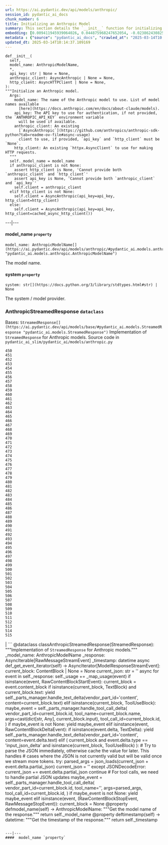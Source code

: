 ```yaml
---
url: https://ai.pydantic.dev/api/models/anthropic/
session_id: pydantic_ai_docs
chunk_number: 6
title: Initializing an Anthropic Model
summary: This section details the `__init__` function for initializing an Anthropic model. It outlines the required and optional parameters, including `model_name`, `api_key`, `anthropic_client`, and `http_client`, as well as their roles in the model's configuration.
embedding: [0.009411945939064026, 0.044875968247652054, -0.023862430825829506, -0.04075566679239273, -0.026934998109936714, -0.008323009125888348, -0.024156738072633743, -0.03567003831267357, 0.026228660717606544, -0.03851893171668053, -0.007298819720745087, -0.04311012476682663, -0.0029224709141999483, -0.0787801593542099, -0.0027444150764495134, -0.0055300332605838776, -0.03119656816124916, 0.024097876623272896, 0.00991226825863123, 0.03030187450349331, 0.05292821303009987, 0.028983376920223236, -0.019447822123765945, 0.017175771296024323, 0.02797096036374569, -0.027570702135562897, -0.0373181588947773, 0.03315076604485512, 0.0072929332964122295, -0.022190766409039497, -0.0002799597568809986, -0.021613923832774162, -0.04339265823364258, -0.0036464666482061148, -0.012973063625395298, -0.018941614776849747, -0.024768898263573647, -0.01283179596066475, 0.0009388400940224528, 0.008158196695148945, -0.008234716951847076, -0.092106394469738, 0.016481205821037292, 0.046924345195293427, -0.03607029467821121, 0.025027887895703316, -0.008652633056044579, 0.028300585225224495, -0.004900215659290552, 0.01931832730770111, -0.007628443650901318, -0.004617680795490742, -0.0017673149704933167, -0.043675195425748825, 0.004747175611555576, -0.025687135756015778, 0.0037377020344138145, 0.008358325809240341, -0.03771841526031494, -0.0016834373818710446, 0.030348962172865868, -0.025098521262407303, -0.041791629046201706, -0.007969840429723263, -0.0033992487005889416, -0.04355747252702713, -0.01094822958111763, 0.0205073282122612, -0.016834374517202377, 0.018588446080684662, -0.02841830812394619, 0.021943548694252968, -0.0601799450814724, 0.02886565402150154, -0.06333491951227188, -0.02140202187001705, -0.051798075437545776, 0.0442638099193573, -0.01726994849741459, 0.0056153819896280766, 0.005500602535903454, 0.03889564424753189, 0.025734225288033485, -0.02287355810403824, 0.020083526149392128, -0.018706168979406357, -0.04306303709745407, -0.008687949739396572, -0.03192644938826561, -0.036941446363925934, 0.010418476536870003, 0.0053946515545248985, -0.03835412114858627, -0.0029180562123656273, 0.06394707411527634, -0.029524901881814003, -0.008529024198651314, -0.009564985521137714, 0.03569358214735985, 0.009924040175974369, 0.0038730832748115063, -0.018729712814092636, -0.04473470151424408, 0.042003531008958817, -0.004941418766975403, -0.007722622249275446, 0.02961908094584942, 0.02724107913672924, 0.010053534992039204, -0.0014472558395937085, -0.06620735675096512, 0.014009024947881699, 0.07397706806659698, -0.057872574776411057, -0.08932813256978989, 0.010130055248737335, -0.09135296940803528, 0.03981388360261917, -0.04212125390768051, -0.031832270324230194, 0.03315076604485512, 0.0230265986174345, 0.015233342535793781, -0.006286402698606253, -0.020413151010870934, 0.0022205482237040997, 0.016905007883906364, -0.053446196019649506, -0.09582643955945969, -0.04174453765153885, 0.05707206204533577, -0.004261568654328585, -0.005109173711389303, -0.04963197186589241, -0.016528295353055, -0.018529584631323814, -0.00779914204031229, -0.03310367837548256, -0.028606664389371872, 0.01582195796072483, 0.030231239274144173, -0.046053197234869, -0.01674019545316696, 0.007269388996064663, -0.00594794936478138, 0.012243181467056274, 0.009570871479809284, -0.013196736574172974, -0.013761806301772594, -0.008481934666633606, 0.006875017192214727, 0.04598256200551987, 0.015774868428707123, -0.018553128466010094, 0.01049499586224556, 0.006262857932597399, 0.016634244471788406, 0.0373181588947773, 0.018694395199418068, -0.04165036231279373, -0.00775205297395587, 0.03917818143963814, -0.023815341293811798, 0.003720043459907174, -0.0684676393866539, 0.02771197073161602, -0.03722397983074188, -0.009729797020554543, -0.03703562170267105, -0.05909689515829086, -0.010159485973417759, 0.0717167854309082, -0.01174874510616064, -0.001658421359024942, -0.017352355644106865, -0.02561650238931179, -0.055329762399196625, -0.04781904071569443, 0.004882557317614555, -0.01885920763015747, 0.0067572942934930325, 0.019459594041109085, -0.052504412829875946, -0.0050768000073730946, -0.0033786471467465162, 0.009729797020554543, -0.014067886397242546, 0.020542645826935768, 0.052268967032432556, 0.025569412857294083, 0.0003903249744325876, 0.025216244161128998, -0.0001504645770182833, -0.02516915462911129, -0.02933654561638832, -0.01584550179541111, 0.032703422009944916, -0.026016760617494583, 0.03124365769326687, 0.05062084645032883, 0.007863889448344707, -0.0020380776841193438, -0.003184404456987977, -0.041556183248758316, 0.0068514724262058735, -0.02959553711116314, -0.06550101935863495, 0.030702130869030952, -0.059756141155958176, 0.005547691602259874, 0.014244470745325089, -0.06856181472539902, -0.0028282925486564636, 0.028488941490650177, -0.030890488997101784, 0.018918069079518318, -0.06714913994073868, -0.015256887301802635, 0.024604085832834244, 0.0071869827806949615, -0.018706168979406357, 0.0428040437400341, 0.023391539230942726, -0.013585221953690052, 0.027641335502266884, -0.0022499789483845234, -0.011631022207438946, -0.01960086263716221, -0.009906381368637085, -0.021001765504479408, 0.020107069984078407, 0.0023838886991143227, 0.0004149732121732086, -0.004561762325465679, -0.031290747225284576, -0.042756956070661545, 0.032279618084430695, 0.02844185195863247, 0.03988451883196831, -0.009600302204489708, 0.01791742444038391, 4.7503028326900676e-05, -0.03491660952568054, 0.02865375392138958, 0.0368708111345768, 0.039484258741140366, 0.0010977659840136766, -0.05749586224555969, -0.018929840996861458, 0.039484258741140366, 0.04944361746311188, -0.06394707411527634, 0.027594247832894325, 0.033433303236961365, -0.03491660952568054, -0.010053534992039204, -0.02326204441487789, -0.014750679023563862, -0.05994449928402901, -0.00500028021633625, -0.002411847934126854, 0.0033374440390616655, -0.04963197186589241, 0.010059421882033348, -0.017399443313479424, -0.02750006876885891, -0.03571712598204613, -0.022967737168073654, 0.022979509085416794, -0.034163184463977814, -0.007493062410503626, 0.04758359491825104, 0.011560388840734959, -0.027806147933006287, -0.011707542464137077, 0.029524901881814003, -0.0031284859869629145, 0.03863665461540222, 0.0003412124642636627, -0.0008733567665331066, 0.03882501274347305, 0.008658519014716148, 0.04612383246421814, 0.010583288036286831, -0.041344281286001205, 0.03192644938826561, 0.012160775251686573, -0.011813492514193058, -0.007310592103749514, -0.023579895496368408, 0.038801465183496475, 0.0016378198051825166, -0.0099181542173028, -0.031596824526786804, 0.004108529072254896, -0.000319507293170318, 0.010989432223141193, 0.02425091713666916, -0.0054152533411979675, 0.0021322560496628284, 0.043251391500234604, 0.015221570618450642, -0.03800095245242119, 0.014185609295964241, -0.024062560871243477, 0.03677663207054138, 0.013538133352994919, -0.011448551900684834, 0.0545763336122036, 0.009229474700987339, 0.057919666171073914, 0.010430248454213142, -0.012737617827951908, -0.032161895185709, 0.013903073966503143, -0.015939680859446526, 0.033904194831848145, 0.009029346518218517, 0.02768842503428459, 0.029501358047127724, -0.102654367685318, -0.01096000149846077, -0.009994673542678356, -0.019624406471848488, 0.009553212672472, 0.03072567656636238, 0.011095383204519749, -0.027382345870137215, -0.037647783756256104, 0.007822686806321144, -0.009882837533950806, -0.04353392869234085, -0.018070464953780174, 0.006457101088017225, 0.061121728271245956, -0.02792387083172798, -0.021001765504479408, 0.021731646731495857, 0.043486837297677994, 0.05942652001976967, -0.013338004238903522, -0.006869131233543158, -0.05405835434794426, -0.0009432547376491129, -0.030184151604771614, -0.010141827166080475, 0.014680045656859875, 0.02608739398419857, -0.030419597402215004, 0.017152225598692894, 0.027782604098320007, 0.0009145597578026354, -0.00814053788781166, 0.026934998109936714, -0.06945651024580002, -0.02234380505979061, 0.013808895833790302, 0.011407348327338696, -0.009588530287146568, 0.011642794124782085, -0.03425736352801323, 0.011695769615471363, 0.0033109565265476704, -0.011931215412914753, -0.005621268413960934, 0.009941698983311653, 0.012631666846573353, -0.029689714312553406, -0.05528267100453377, 0.014950808137655258, -0.009971129707992077, -0.00752249313518405, -0.015974996611475945, -0.03917818143963814, -0.03194999322295189, 0.012513943947851658, 0.012490399181842804, -0.0035552314948290586, 0.001951256999745965, -0.015963224694132805, 0.06837345659732819, 0.006045070942491293, 0.032467976212501526, -0.039484258741140366, 0.015445244498550892, 0.022426212206482887, -0.021472657099366188, -0.008111107163131237, -0.018270593136548996, 0.02422737143933773, 0.03432799503207207, -0.00922358874231577, -0.010082965716719627, 0.007881548255681992, -0.01698741316795349, 0.03143201395869255, 0.0006989797111600637, 0.007728508207947016, 0.07124589383602142, 0.012290270067751408, -0.019106425344944, 0.031149478629231453, 0.03173809126019478, 0.02611093781888485, 0.02188468724489212, 0.003976090811192989, 0.006804383359849453, 0.013691172935068607, 0.014597639441490173, 0.00241920561529696, 0.03656473010778427, -0.05735459551215172, 0.031149478629231453, -0.004352804273366928, -0.011731086298823357, -0.040637943893671036, 0.027099810540676117, 0.01561005599796772, -0.005809625145047903, 0.02120189368724823, 0.009358970448374748, -0.09370742738246918, 0.030631497502326965, -0.022178994491696358, -0.08551391214132309, 0.05528267100453377, 0.0233091339468956, -0.06427670270204544, 0.002560473047196865, -0.03510496765375137, 0.03592902794480324, -0.026016760617494583, 0.06860890239477158, 0.0055329762399196625, 0.058578912168741226, 0.018965158611536026, -0.021154804155230522, -0.011024748906493187, 0.017387671396136284, -0.004841354209929705, 0.03534041345119476, 0.005983266048133373, -0.03425736352801323, -0.006933878641575575, -0.03357456997036934, 0.01270230021327734, 0.010512654669582844, -0.00828180555254221, -0.05613027885556221, -0.015292203985154629, 0.0001470616552978754, 0.008334781043231487, 0.0074106561951339245, -0.012196091935038567, -0.00044366816291585565, 0.004467583727091551, 0.017611345276236534, 0.023238500580191612, 0.0484076552093029, -0.021037081256508827, -0.01981276273727417, -0.02469826303422451, -0.0023220840375870466, 0.022508617490530014, -0.03863665461540222, -0.025098521262407303, 0.014291559346020222, 0.003846595762297511, -0.02681727521121502, -0.03077276609838009, 0.036706000566482544, -0.00024482683511450887, -0.009052890352904797, 0.010330184362828732, -0.018082236871123314, -0.02143733948469162, -1.0001847840612754e-05, 0.02846539579331875, 0.00930599495768547, -0.008481934666633606, 0.022920647636055946, -0.031832270324230194, 0.001684908987954259, 0.033880650997161865, -0.021072398871183395, 0.08108752965927124, -0.051798075437545776, 0.00045580833102576435, 0.015774868428707123, -0.02542814612388611, 0.004211536608636379, 0.026158027350902557, 0.032020628452301025, -0.012078369036316872, 0.03727106750011444, -0.05047957971692085, -0.06988031417131424, 0.00045544045860879123, -0.025333967059850693, -0.016598928719758987, -0.005574179347604513, -0.019624406471848488, 0.019906941801309586, 0.03837766498327255, 0.053964175283908844, -0.007793255615979433, 0.006203996483236551, 0.042733412235975266, -0.04023768752813339, 0.0442638099193573, -0.037388790398836136, 0.034375086426734924, 0.0075460379011929035, 0.03333912417292595, 0.008022814989089966, 0.005650699138641357, 0.00968859437853098, 0.0065336208790540695, -0.0035728898365050554, -0.004058497026562691, 0.023827115073800087, -0.013243826106190681, 0.010518540628254414, -0.002049849834293127, -0.0016348767094314098, -0.01071866974234581, -0.017587801441550255, -0.04934943839907646, -0.038777921348810196, 0.010442021302878857, 0.04522913694381714, -0.0010712783550843596, -0.001376622123643756, 0.0028430079109966755, -0.005559463985264301, 0.015351065434515476, 0.002141085220500827, -0.020413151010870934, -0.01000644639134407, -0.014456371776759624, -0.015716006979346275, 0.03194999322295189, -0.013455727137625217, -0.03428090736269951, 0.01842363364994526, 0.031526193022727966, -0.02328558824956417, 0.009235361590981483, 0.022485073655843735, 0.01887097954750061, 0.028371218591928482, 0.007033943198621273, 0.02029542811214924, -0.07760293036699295, -0.030348962172865868, 0.01072455570101738, -0.0281828623265028, 0.0019203547853976488, 0.007381225470453501, 0.019954031333327293, -0.002472180873155594, -0.004199764225631952, 0.029454268515110016, 0.047183338552713394, -0.005588894709944725, 0.029901616275310516, 0.02768842503428459, 0.00802870187908411, -0.018988702446222305, -0.044640522450208664, 0.02096644788980484, -0.01844717748463154, -0.02003643661737442, 0.009629732929170132, -0.0005264420760795474, -0.004149732179939747, 0.026440562680363655, -0.006156907416880131, 0.027452979236841202, -0.012278498150408268, -0.009188272058963776, -0.019647952169179916, 0.01465650089085102, 0.01868262328207493, -0.04541749507188797, 0.012996607460081577, -0.0011330829001963139, 0.015633599832654, 0.0038083356339484453, -0.004926703404635191, 0.004720688331872225, -0.016128037124872208, 0.016963869333267212, 0.03428090736269951, -0.04033186286687851, -0.024509906768798828, 0.021354934200644493, -0.018294138833880424, -0.006563051603734493, 0.019636178389191628, 0.05919107422232628, 0.015751322731375694, 0.004352804273366928, 0.03303304314613342, -0.00804047379642725, -0.023415084928274155, 0.011813492514193058, 0.021602151915431023, -0.05264567956328392, 0.0029931047465652227, 0.03465761989355087, 0.0007442294154316187, 0.00536227785050869, -0.004879613872617483, -0.005285758059471846, -0.003987863194197416, -0.02959553711116314, -0.0012235823087394238, 0.02559295855462551, -0.04141491651535034, -0.010029991157352924, 0.0032138351816684008, 0.02001289278268814, 0.01605740375816822, 0.012796479277312756, -0.012502172030508518, 0.01120133325457573, -0.006692546885460615, -0.010689239017665386, 0.04982032999396324, 0.015904363244771957, -0.0008630559896118939, 0.023827115073800087, -0.00014218718570191413, -0.04339265823364258, 0.0023441570810973644, 0.05057375505566597, -6.263225805014372e-05, 0.002332384930923581, -0.02559295855462551, -0.0004123980179429054, 0.028112227097153664, -0.0007983084069564939, -0.00014191126683726907, 0.03979033976793289, -0.036706000566482544, -0.029289456084370613, 0.05198642984032631, 0.017882108688354492, -0.018282365053892136, 0.011831151321530342, -0.020189477130770683, -0.018788574263453484, 0.005141547415405512, 0.03472825512290001, -0.013702944852411747, 0.0005926612066105008, 0.007398884277790785, -0.022791152819991112, 0.032703422009944916, -0.005144490394741297, 0.0022073043510317802, -0.014256242662668228, 0.008222944103181362, 0.019918713718652725, 0.03604675084352493, 0.03757714852690697, 0.0017673149704933167, 0.010194802656769753, 0.0006945650675334036, 0.008228830061852932, 0.02214367687702179, 0.013326232321560383, 0.01890629716217518, -0.006739635951817036, 0.024533452466130257, 0.009559099562466145, -0.019742129370570183, -0.010683353058993816, 0.06597191095352173, 0.013914846815168858, 0.017634889110922813, -0.023615213111042976, -0.007899206131696701, 0.05029122158885002, -0.04127364605665207, 0.026628918945789337, 0.008470162749290466, -0.014444599859416485, 0.015751322731375694, -0.028536031022667885, -0.06583064049482346, -0.017811473459005356, 0.008075790479779243, 0.04405190795660019, -0.006027412135154009, -0.030443141236901283, 0.026181573048233986, 0.0034139640629291534, -0.04953779652714729, -0.014927263371646404, -0.007822686806321144, -0.01844717748463154, 0.0007232600473798811, -0.022249627858400345, 0.025734225288033485, -0.01767020672559738, 0.03501078858971596, 0.030702130869030952, 0.0022573366295546293, -0.022908875718712807, -0.007392997853457928, 0.0038819124456495047, 0.07148133963346481, -0.03371583670377731, 0.026440562680363655, 0.014315104112029076, 0.03333912417292595, 0.0010543556418269873, 0.023579895496368408, -0.0012949518859386444, -0.007398884277790785, -0.034398630261421204, 0.03722397983074188, 0.010901140049099922, -0.014385738410055637, 0.022920647636055946, 0.03931944817304611, 0.012820023111999035, 0.025946127250790596, -0.04127364605665207, -0.03030187450349331, 0.010889368131756783, -0.01702273078262806, -0.014397510327398777, -0.007810914423316717, -0.015186253935098648, -0.00364352366887033, 0.0004925967659801245, 0.04216834157705307, -0.028512485325336456, 0.0035817192401736975, -0.005933234002441168, 0.008782127872109413, 0.004199764225631952, -0.016245760023593903, -0.003419850254431367, 0.040614400058984756, -0.03743588179349899, 0.008334781043231487, -0.011071838438510895, 0.006445328705012798, 0.005212181247770786, -0.008799786679446697, 0.00804047379642725, -0.008658519014716148, 0.024097876623272896, 0.0256635919213295, -0.0540112666785717, 0.011071838438510895, 0.006686660461127758, -0.053917087614536285, -0.0099181542173028, 0.02959553711116314, -0.04628864303231239, -0.02395660988986492, 0.01838831603527069, 0.03588194027543068, 0.0020380776841193438, -0.039719704538583755, 0.009364856407046318, 0.010041763074696064, -0.01443282701075077, 0.016622472554445267, 0.031173022463917732, -0.019224148243665695, 0.021248983219265938, 0.009417831897735596, -0.007157552056014538, -0.003458110149949789, -0.008587885648012161, 0.00978865846991539, 0.004102643113583326, 0.0013177606742829084, 0.04539394751191139, 0.009971129707992077, -0.010077079758048058, 0.003004876896739006, -0.01001233235001564, -0.027146900072693825, -0.008205286227166653, 0.022649886086583138, -0.004920816980302334, 0.024133194237947464, 0.014468143694102764, -0.007369453553110361, 0.007381225470453501, -0.06413543224334717, -0.005465285386890173, 0.007169324439018965, 0.003625865327194333, 0.03800095245242119, -0.0038289371877908707, -0.014162064529955387, 0.010353729128837585, 0.04424026608467102, -0.04384000599384308, 0.0038318803999572992, 0.02237912267446518, -0.0009859292767941952, -0.017352355644106865, 0.03931944817304611, -0.02752361260354519, -0.021154804155230522, -0.027641335502266884, 0.01702273078262806, 0.00297397468239069, -0.015292203985154629, 0.023933064192533493, -0.022991281002759933, 0.004567648284137249, -0.010830506682395935, -0.035552315413951874, -0.0004719952412415296, 0.005774307996034622, 0.006433556322008371, -0.033904194831848145, 0.010936456732451916, 0.001194151584059, -0.0151273924857378, -0.00040835130494087934, -0.016528295353055, 0.05914398282766342, 0.012149003334343433, 0.01674019545316696, 0.040449585765600204, -0.03837766498327255, 0.008081676438450813, -0.03649409860372543, 0.021555062383413315, 0.027193989604711533, 0.04303948953747749, 0.02446281723678112, -0.03383355960249901, 0.01411497499793768, -0.03964907303452492, 0.021319616585969925, 0.016010314226150513, 0.01609271951019764, -0.03863665461540222, 0.032161895185709, 0.0019468424143269658, 0.06714913994073868, -0.05683661624789238, 0.003278582589700818, -0.016634244471788406, 0.0002529202902223915, -0.008558454923331738, 0.015786640346050262, 0.0036082067526876926, -0.010400817729532719, -0.022908875718712807, -0.007628443650901318, 0.010312525555491447, -0.00031895548454485834, -0.029995793476700783, 0.011301398277282715, -0.0006103196647018194, 0.014644728042185307, -0.016422344371676445, -0.032256074249744415, -0.006074501667171717, -0.001639291294850409, -0.005253384355455637, 0.03348039090633392, 0.012996607460081577, 0.016269303858280182, 0.03512851148843765, 0.005212181247770786, 0.025216244161128998, 0.013079013675451279, -0.047630682587623596, -0.009806317277252674, -0.007863889448344707, -0.0004683164006564766, 0.0038436525501310825, 0.031314291059970856, 0.03100821189582348, 0.007699077483266592, -0.014162064529955387, -0.026840820908546448, -0.053681641817092896, -0.0034522239584475756, -0.008664404973387718, -0.0033992487005889416, 0.006751408334821463, -0.005432911682873964, 0.02559295855462551, 0.01001821830868721, -0.015574739314615726, 0.05754295364022255, 0.02771197073161602, 0.0048472401686012745, -0.030937576666474342, 0.01721108704805374, 0.00547117181122303, 0.042780499905347824, 0.025993214920163155, 0.021143032237887383, -0.010218347422778606, -0.00375830358825624, -0.04668889939785004, -0.005853771232068539, 0.07251730561256409, -0.005459399428218603, 0.015751322731375694, 0.014244470745325089, -0.009564985521137714, 0.011854696087539196, 0.008199399337172508, 0.005485887173563242, -0.014244470745325089, -0.0023147263564169407, 0.006415897980332375, 0.009429603815078735, -0.01212545856833458, -0.0363057404756546, 0.042309608310461044, -0.005653642117977142, -0.02326204441487789, -0.0019424278289079666, -0.03522269055247307, -0.013090786524116993, -0.0004569120064843446, -0.046241555362939835, -0.09672113507986069, -0.04892563447356224, 0.012502172030508518, -0.021837597712874413, 0.014715362340211868, -0.022932419553399086, -0.03936653584241867, 0.031596824526786804, -0.003761246567592025, -0.0011426478158682585, 0.014126747846603394, 0.022661658003926277, 0.010277208872139454, -0.01128373946994543, -0.02938363514840603, 0.02307368814945221, -0.020401377230882645, -0.005883201956748962, -0.016445888206362724, -0.03475179895758629, -0.03501078858971596, 0.0033492164220660925, 0.013102558441460133, 0.002325027249753475, -0.019165286794304848, -0.012196091935038567, 0.0249337088316679, -0.015421699732542038, 0.016869690269231796, 0.024533452466130257, -0.009523781947791576, -0.005571235902607441, -0.014444599859416485, -0.003717100480571389, 0.025946127250790596, -0.006439442280679941, 0.02355635166168213, 0.01656361110508442, 0.0050679706037044525, 0.003761246567592025, -0.006774952635169029, 0.021590379998087883, 0.0029077555518597364, 0.04614737629890442, 0.03524623438715935, 0.039507802575826645, 0.019271237775683403, -0.004726574290543795, -0.01631639339029789, 0.0008093449287116528, -0.014703589491546154, 0.014032569713890553, 0.006439442280679941, 0.014303332194685936, -0.032067716121673584, 0.013031925074756145, 0.0005518260877579451, -0.007952181622385979, 0.032467976212501526, 0.04004932940006256, -0.013031925074756145, -0.011018862947821617, 0.0035522885154932737, 0.017576027661561966, -0.01189001277089119, -0.049019813537597656, 0.031078845262527466, 0.03851893171668053, -0.0140914311632514, 0.052786946296691895, -0.025687135756015778, -0.004997336771339178, -0.003443394787609577, -0.013055468909442425, -0.024815985932946205, -0.023356223478913307, -0.024627629667520523, -0.02328558824956417, -0.009429603815078735, -0.007710849866271019, -0.03917818143963814, -0.023391539230942726, -0.02356812357902527, -0.003940774127840996, -0.0358583927154541, 0.024580540135502815, -0.010365501046180725, 0.02263811230659485, -0.02425091713666916, 0.030419597402215004, 0.021472657099366188, -0.012278498150408268, 0.006904447916895151, 0.0074106561951339245, -0.025216244161128998, 0.014126747846603394, 0.035787761211395264, -0.013702944852411747, 0.006845586467534304, 4.1570896428311244e-05, 0.011566274799406528, -0.004302771762013435, 0.022897103801369667, 0.03220898285508156, -0.005633040796965361, -0.020307200029492378, -0.0029828038532286882, 0.020589735358953476, 0.029972249642014503, 0.03920172527432442, 0.015068531036376953, 0.007022170815616846, -0.010088852606713772, 0.01911819912493229, 0.017199315130710602, -0.025004344061017036, 0.006721977610141039, 0.007775597274303436, 0.025757769122719765, 0.019883397966623306, -0.016905007883906364, 0.011807606555521488, 0.02355635166168213, 0.03232670575380325, 0.020695684477686882, 0.02076631970703602, -0.023144321516156197, -0.036941446363925934, -0.031031755730509758, 0.039036910980939865, 0.00803458783775568, 0.04303948953747749, -0.012290270067751408, 0.013090786524116993, -0.009423717856407166, 0.010400817729532719, 0.006975081749260426, 0.010188916698098183, -0.007134007755666971, -0.025522323325276375, 0.01817641593515873, -0.005909689236432314, -0.005691902246326208, 0.001148534007370472, -0.030113516375422478, -0.025333967059850693, 0.032044172286987305, -0.0004521294904407114, -0.018046919256448746, 0.0006235634791664779, -0.004146789200603962, 0.01797628588974476, 0.0015318691730499268, 0.014244470745325089, -0.0007313534733839333, -0.010883482173085213, 0.03373938053846359, 0.008164082653820515, 0.017634889110922813, -0.017069820314645767, 0.031761638820171356, -0.013726489618420601, -0.01456232275813818, -0.006674888078123331, -0.019930485635995865, 0.016846146434545517, -0.011477982625365257, 0.03279759734869003, -0.00037211470771580935, -0.053493283689022064, -0.004994393792003393, -0.0022955965250730515, -0.049726150929927826, -0.0028430079109966755, 0.02282647043466568, 0.0015642429934814572, -0.007775597274303436, 0.002673781244084239, 0.02007175423204899, 0.016410572454333305, 0.00042233089334331453, -0.012137230485677719, -0.016163352876901627, 0.01633993722498417, 0.0015112677356228232, 0.026676008477807045, 0.01749362237751484, -0.021602151915431023, -0.03896627947688103, -0.020613279193639755, -0.035976115614175797, -0.005156262777745724, 0.011360259726643562, -0.0037641895469278097, 0.027570702135562897, 0.0364234633743763, -0.0363057404756546, 0.0015200969064608216, -0.06276984512805939, 0.00413207383826375, 0.005203351844102144, 0.0034316224046051502, 0.0010543556418269873, -0.02240266650915146, -0.021602151915431023, 0.01246685441583395, -0.03371583670377731, -0.009476693347096443, -0.01081873383373022, -0.026628918945789337, 0.007234071847051382, 0.02870084159076214, 0.06889143586158752, 0.0011095382506027818, -0.003967261407524347, 0.001761428895406425, 0.02512206695973873, -0.027594247832894325, 0.0022043611388653517, 0.04052022099494934, 0.00038958920049481094, -0.02910109981894493, -0.009723911061882973, 0.018305910751223564, 0.01865907944738865, 0.014150292612612247, 0.024768898263573647, 0.01837654411792755, 0.027617791667580605, -0.03442217409610748, 0.02961908094584942, 0.03453989699482918, 0.015974996611475945, 0.029760347679257393, -0.024392183870077133, -0.010306639596819878, 0.031031755730509758, 0.008799786679446697, 0.017375899478793144, 0.0031638029031455517, 0.026511196047067642, 0.033433303236961365, 0.0053093028254806995, -0.004573534708470106, -0.00032005913089960814, -0.0008233244880102575, -0.016445888206362724, -0.0018099895678460598, -0.0214608833193779, -0.009564985521137714, -0.008299464359879494, -0.008682063780725002, 0.03425736352801323, -0.01081873383373022, 0.012784706428647041, -0.00828180555254221, -0.010924684815108776, 0.02815931662917137, -0.022426212206482887, -0.022461527958512306, 0.0035434591118246317, -0.0027444150764495134, -0.016952097415924072, 0.0075460379011929035, 0.012384449131786823, -0.022508617490530014, -0.02420382760465145, -0.00732825044542551, 0.005971494130790234, 0.042238976806402206, 0.01721108704805374, 0.0008571698563173413, 0.007169324439018965, 0.013443955220282078, -0.009929926134645939, 0.006156907416880131, 0.002079280558973551, -0.011001205071806908, 0.002514855470508337, -0.020919358357787132, 0.0013111387379467487, 0.02441572956740856, -0.004123244434595108, 0.005041482858359814, -0.0009756284998729825, -0.021107714623212814, -0.03030187450349331, -0.004082041326910257, -0.025074977427721024, -0.01976567506790161, 0.015645373612642288, 0.021602151915431023, 0.024863075464963913, -0.009523781947791576, -0.034634076058864594, -0.0007585769053548574, -0.020789863541722298, -0.0012522772885859013, 0.025310423225164413, -0.024368640035390854, -0.0031167136039584875, 0.026511196047067642, 0.02726462297141552, 0.022296717390418053, 0.010683353058993816, -0.005303416401147842, 0.027641335502266884, 0.007381225470453501, -0.008687949739396572, -0.0065218484960496426, -0.004797208122909069, 0.028771476820111275, 0.013538133352994919, 0.026134483516216278, 0.002638464327901602, 0.02237912267446518, -0.04800739884376526, 0.010618605650961399, -0.007969840429723263, -0.026487652212381363, -0.0069868541322648525, 0.025498779490590096, 0.028300585225224495, 0.012431537732481956, 0.026205116882920265, -0.014079658314585686, 0.009965242817997932, -0.018282365053892136, -0.009818089194595814, 0.03239734098315239, 0.005815511103719473, -0.05542394146323204, 0.008328895084559917, -0.029995793476700783, 0.008935167454183102, -0.007787369657307863, -0.0033492164220660925, -0.005003223195672035, 0.01678728498518467, 0.005653642117977142, -0.027853237465023994, 0.023638756945729256, -0.010065307840704918, 0.010518540628254414, 0.009417831897735596, -0.03873083367943764, -0.0003925322962459177, 0.011271967552602291, 0.01630462147295475, -0.007599012926220894, -0.03743588179349899, 0.022673429921269417, -0.027452979236841202, 0.010736328549683094, -0.009612074121832848, -0.02049555629491806, 0.02305014245212078, 0.0021631582640111446, -0.003625865327194333, -0.010830506682395935, 0.014997896738350391, 0.05518849566578865, 0.007793255615979433, -0.03491660952568054, 0.008246488869190216, -0.015386383049190044, 0.010695124976336956, -0.06201642379164696, -0.014421055093407631, -0.02023656666278839, -0.03173809126019478, -0.005909689236432314, 0.002838593441992998, 0.016916779801249504, -0.031384922564029694, -0.018717940896749496, -0.016139809042215347, 0.02193177491426468, 0.0150449862703681, 0.005668357480317354, 0.029265912249684334, 0.0018585502402856946, -0.0017511281184852123, -0.002944543957710266, 0.019424278289079666, 0.02822994999587536, 0.04845474287867546, -0.014527005143463612, -0.01937718875706196, -0.010453793220221996, 0.0018953386461362243, 0.001160306273959577, 0.00329329795204103, -0.011266081593930721, 0.004458754789084196, -0.019518455490469933, -0.004455811809748411, 0.007163438480347395, 0.029666170477867126, -0.00803458783775568, -0.0057419342920184135, -0.028583118692040443, 0.015810184180736542, -0.010300753638148308, -0.024509906768798828, 0.03373938053846359, 0.007816799916327, -0.02655828557908535, 0.01864730753004551, 0.007387111894786358, 0.012890657410025597, -0.013079013675451279, -0.011701655574142933, 0.015539422631263733, 0.0072929332964122295, -0.0013950163265690207, 0.008169968612492085, 0.008434845134615898, -0.02119012176990509, 0.010989432223141193, -0.0032815258018672466, -0.0035434591118246317, -0.03847184404730797, -0.00752249313518405, -0.015527649782598019, 0.021613923832774162, 0.025263333693146706, -0.003084339899942279, 0.020577961578965187, 0.01419738121330738, 0.01167222484946251, -0.02469826303422451, -0.012078369036316872, 0.01838831603527069, 0.04685371369123459, -0.021037081256508827, 0.026934998109936714, -0.016916779801249504, -0.009929926134645939, 0.013985480181872845, -0.0012066597118973732, 0.017199315130710602, 0.00849959347397089, -0.0037377020344138145, 0.023403311148285866, -0.02634638361632824, -0.01976567506790161, -0.01167222484946251, -0.0016348767094314098, -0.016128037124872208, 0.06319364905357361, -0.02422737143933773, -0.008364211767911911, 0.03286823257803917, 0.007775597274303436, 0.0029313000850379467, -0.026723098009824753, -0.005017938558012247, 0.010859937407076359, 0.009882837533950806, -0.01223140861839056, 0.03986097127199173, 0.05142136290669441, 0.04551167041063309, -0.011707542464137077, -0.01220786478370428, -0.0026149197947233915, -0.027900326997041702, -0.0019600861705839634, 0.023203182965517044, -0.0011536843376234174, 0.024509906768798828, -0.014880173839628696, 0.016457660123705864, 0.012502172030508518, 0.003837766358628869, 0.0005808889400213957, 0.025074977427721024, -0.01220786478370428, -0.005070913583040237, -0.03957843780517578, -0.011113041080534458, 0.02026011049747467, 0.022473301738500595, -0.011695769615471363, -0.03289177641272545, 0.024321550503373146, 0.0039496030658483505, -0.012172547169029713, -0.025522323325276375, 0.005677186883985996, -0.031549736857414246, -0.015692461282014847, -0.008093449287116528, 0.009941698983311653, -0.02488662116229534, 0.002719398820772767, 0.023674074560403824, -0.023379767313599586, 0.0064276703633368015, -0.018305910751223564, -0.0023412141017615795, 0.03027832880616188, 0.006327605806291103, 0.009194158017635345, -0.037859681993722916, -0.0032197211403399706, 0.014785995706915855, 0.016622472554445267, -0.03310367837548256, 0.002088109962642193, 0.0017820303328335285, 0.0008358325576409698, -0.016928551718592644, 0.02400369942188263, -0.0033256718888878822, -0.004679485224187374, -0.0006758029921911657, 0.012949518859386444, 0.03428090736269951, -0.07063373923301697, 0.00968270841985941, 0.013020152226090431, -0.0057419342920184135, 0.01513916440308094, -0.005379936192184687, 0.004776606336236, 0.005100344307720661, -0.022944193333387375, 0.009659163653850555, 0.007999271154403687, 0.015468788333237171, 0.012537488713860512, 0.0039613754488527775, 0.01912997104227543, 0.00017216973355971277, -0.000966063525993377, 0.010583288036286831, 0.00010070826101582497, 0.016363482922315598, 0.046500544995069504, 0.002651708200573921, 0.009741569869220257, -0.013655856251716614, -0.02395660988986492, 0.023438628762960434, 0.029289456084370613, -0.015162709169089794, -0.031290747225284576, 0.017305266112089157, 0.02931300178170204, 0.0013560205698013306, 0.0033462734427303076, -0.0188827533274889, -0.02422737143933773, -0.020660368725657463, -0.007775597274303436, 0.040637943893671036, 0.008246488869190216, -0.002176402136683464, -0.014491688460111618, -0.02585194818675518, 0.01387952920049429, 0.03239734098315239, 0.03430445119738579, 0.015009669587016106, -0.02188468724489212, 0.004982621408998966, -0.032467976212501526, 0.009588530287146568, -0.02655828557908535, 0.013361549004912376, -0.008570226840674877, -0.007557809818536043, -0.024745352566242218, 0.003926058765500784, -0.02559295855462551, 0.005680129863321781, -0.015457016415894032, 0.0071045770309865475, 0.015245115384459496, -0.006645457353442907, -0.0006331284530460835, 0.010583288036286831, 0.0340690053999424, -0.034610532224178314, -0.028041593730449677, -0.015209798701107502, -0.005856714211404324, -0.017787929624319077, 0.004570591263473034, 0.02775905840098858, 0.008823331445455551, -0.022249627858400345, 2.9867585908505134e-05, 0.021248983219265938, 0.01771729625761509, 0.030796309933066368, 0.011689883656799793, 0.0005455720238387585, -0.010459679178893566]
metadata : {"source": "pydantic_ai_docs", "crawled_at": "2025-03-14T10:14:37.108657", "url_path": "/api/models/anthropic/", "chunk_size": 4970}
updated_dt: 2025-03-14T10:14:37.109169
---
```

```
def__init__(
  self,
  model_name: AnthropicModelName,
  *,
  api_key: str | None = None,
  anthropic_client: AsyncAnthropic | None = None,
  http_client: AsyncHTTPClient | None = None,
):
"""Initialize an Anthropic model.
  Args:
    model_name: The name of the Anthropic model to use. List of model names available
      [here](https://docs.anthropic.com/en/docs/about-claude/models).
    api_key: The API key to use for authentication, if not provided, the `ANTHROPIC_API_KEY` environment variable
      will be used if available.
    anthropic_client: An existing
      [`AsyncAnthropic`](https://github.com/anthropics/anthropic-sdk-python?tab=readme-ov-file#async-usage)
      client to use, if provided, `api_key` and `http_client` must be `None`.
    http_client: An existing `httpx.AsyncClient` to use for making HTTP requests.
  """
  self._model_name = model_name
  if anthropic_client is not None:
    assert http_client is None, 'Cannot provide both `anthropic_client` and `http_client`'
    assert api_key is None, 'Cannot provide both `anthropic_client` and `api_key`'
    self.client = anthropic_client
  elif http_client is not None:
    self.client = AsyncAnthropic(api_key=api_key, http_client=http_client)
  else:
    self.client = AsyncAnthropic(api_key=api_key, http_client=cached_async_http_client())

```
  
---|---  
####  model_name `property`
```
model_name: AnthropicModelName[](https://ai.pydantic.dev/api/models/anthropic/#pydantic_ai.models.anthropic.AnthropicModelName "pydantic_ai.models.anthropic.AnthropicModelName")

```

The model name.
####  system `property`
```
system: str[](https://docs.python.org/3/library/stdtypes.html#str) | None

```

The system / model provider.
###  AnthropicStreamedResponse `dataclass`
Bases: `StreamedResponse[](https://ai.pydantic.dev/api/models/base/#pydantic_ai.models.StreamedResponse "pydantic_ai.models.StreamedResponse")`
Implementation of `StreamedResponse` for Anthropic models.
Source code in `pydantic_ai_slim/pydantic_ai/models/anthropic.py`
```
450
451
452
453
454
455
456
457
458
459
460
461
462
463
464
465
466
467
468
469
470
471
472
473
474
475
476
477
478
479
480
481
482
483
484
485
486
487
488
489
490
491
492
493
494
495
496
497
498
499
500
501
502
503
504
505
506
507
508
509
510
511
512
513
514
515
```
| ```
@dataclass
classAnthropicStreamedResponse(StreamedResponse):
"""Implementation of `StreamedResponse` for Anthropic models."""
  _model_name: AnthropicModelName
  _response: AsyncIterable[RawMessageStreamEvent]
  _timestamp: datetime
  async def_get_event_iterator(self) -> AsyncIterator[ModelResponseStreamEvent]:
    current_block: ContentBlock | None = None
    current_json: str = ''
    async for event in self._response:
      self._usage += _map_usage(event)
      if isinstance(event, RawContentBlockStartEvent):
        current_block = event.content_block
        if isinstance(current_block, TextBlock) and current_block.text:
          yield self._parts_manager.handle_text_delta(vendor_part_id='content', content=current_block.text)
        elif isinstance(current_block, ToolUseBlock):
          maybe_event = self._parts_manager.handle_tool_call_delta(
            vendor_part_id=current_block.id,
            tool_name=current_block.name,
            args=cast(dict[str, Any], current_block.input),
            tool_call_id=current_block.id,
          )
          if maybe_event is not None:
            yield maybe_event
      elif isinstance(event, RawContentBlockDeltaEvent):
        if isinstance(event.delta, TextDelta):
          yield self._parts_manager.handle_text_delta(vendor_part_id='content', content=event.delta.text)
        elif (
          current_block and event.delta.type == 'input_json_delta' and isinstance(current_block, ToolUseBlock)
        ):
          # Try to parse the JSON immediately, otherwise cache the value for later. This handles
          # cases where the JSON is not currently valid but will be valid once we stream more tokens.
          try:
            parsed_args = json_loads(current_json + event.delta.partial_json)
            current_json = ''
          except JSONDecodeError:
            current_json += event.delta.partial_json
            continue
          # For tool calls, we need to handle partial JSON updates
          maybe_event = self._parts_manager.handle_tool_call_delta(
            vendor_part_id=current_block.id,
            tool_name='',
            args=parsed_args,
            tool_call_id=current_block.id,
          )
          if maybe_event is not None:
            yield maybe_event
      elif isinstance(event, (RawContentBlockStopEvent, RawMessageStopEvent)):
        current_block = None
  @property
  defmodel_name(self) -> AnthropicModelName:
"""Get the model name of the response."""
    return self._model_name
  @property
  deftimestamp(self) -> datetime:
"""Get the timestamp of the response."""
    return self._timestamp

```
  
---|---  
####  model_name `property`